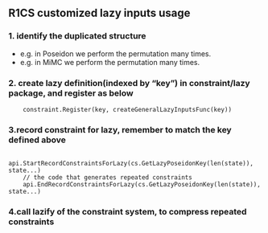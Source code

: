 ## R1CS customized lazy inputs usage

### 1. identify the duplicated structure

* e.g. in Poseidon we perform the permutation many times.
* e.g. in MiMC we perform the permutation many times.

### 2. create lazy definition(indexed by “key”) in constraint/lazy package, and register as below
```go=
    constraint.Register(key, createGeneralLazyInputsFunc(key))
```

### 3.record constraint for lazy, remember to match the key defined above
```go=
    api.StartRecordConstraintsForLazy(cs.GetLazyPoseidonKey(len(state)), state...)
    // the code that generates repeated constraints
    api.EndRecordConstraintsForLazy(cs.GetLazyPoseidonKey(len(state)), state...)
```

### 4.call lazify of the constraint system, to compress repeated constraints